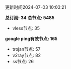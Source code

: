 更新时间2024-07-03 10:03:21

**总订阅: 34**
**总节点: 5485**
- vless节点: 35

**google ping有效节点: 165**
- trojan节点: 57
- v2ray节点: 82
- ss节点: 26
